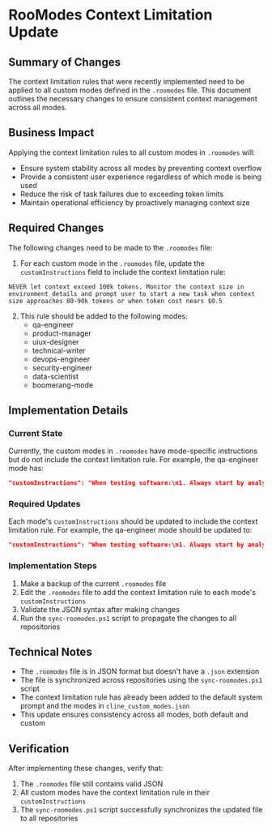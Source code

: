 # RooModes Context Limitation Update

## Summary of Changes

The context limitation rules that were recently implemented need to be applied to all custom modes defined in the `.roomodes` file. This document outlines the necessary changes to ensure consistent context management across all modes.

## Business Impact

Applying the context limitation rules to all custom modes in `.roomodes` will:

- Ensure system stability across all modes by preventing context overflow
- Provide a consistent user experience regardless of which mode is being used
- Reduce the risk of task failures due to exceeding token limits
- Maintain operational efficiency by proactively managing context size

## Required Changes

The following changes need to be made to the `.roomodes` file:

1. For each custom mode in the `.roomodes` file, update the `customInstructions` field to include the context limitation rule:

```
NEVER let context exceed 100k tokens. Monitor the context size in environment_details and prompt user to start a new task when context size approaches 80-90k tokens or when token cost nears $0.5
```

2. This rule should be added to the following modes:
   - qa-engineer
   - product-manager
   - uiux-designer
   - technical-writer
   - devops-engineer
   - security-engineer
   - data-scientist
   - boomerang-mode

## Implementation Details

### Current State

Currently, the custom modes in `.roomodes` have mode-specific instructions but do not include the context limitation rule. For example, the qa-engineer mode has:

```json
"customInstructions": "When testing software:\n1. Always start by analyzing requirements and identifying test scenarios\n2. Focus on edge cases and boundary conditions\n3. Document all test cases with clear steps and expected results\n4. Maintain detailed bug reports with reproduction steps\n5. Verify fixes through regression testing\n6. Consider performance, security, and accessibility implications\n7. Use appropriate testing tools and frameworks for the task\n8. Follow test-driven development practices when applicable"
```

### Required Updates

Each mode's `customInstructions` should be updated to include the context limitation rule. For example, the qa-engineer mode should be updated to:

```json
"customInstructions": "When testing software:\n1. Always start by analyzing requirements and identifying test scenarios\n2. Focus on edge cases and boundary conditions\n3. Document all test cases with clear steps and expected results\n4. Maintain detailed bug reports with reproduction steps\n5. Verify fixes through regression testing\n6. Consider performance, security, and accessibility implications\n7. Use appropriate testing tools and frameworks for the task\n8. Follow test-driven development practices when applicable\n\nNEVER let context exceed 100k tokens. Monitor the context size in environment_details and prompt user to start a new task when context size approaches 80-90k tokens or when token cost nears $0.5"
```

### Implementation Steps

1. Make a backup of the current `.roomodes` file
2. Edit the `.roomodes` file to add the context limitation rule to each mode's `customInstructions`
3. Validate the JSON syntax after making changes
4. Run the `sync-roomodes.ps1` script to propagate the changes to all repositories

## Technical Notes

- The `.roomodes` file is in JSON format but doesn't have a `.json` extension
- The file is synchronized across repositories using the `sync-roomodes.ps1` script
- The context limitation rule has already been added to the default system prompt and the modes in `cline_custom_modes.json`
- This update ensures consistency across all modes, both default and custom

## Verification

After implementing these changes, verify that:

1. The `.roomodes` file still contains valid JSON
2. All custom modes have the context limitation rule in their `customInstructions`
3. The `sync-roomodes.ps1` script successfully synchronizes the updated file to all repositories